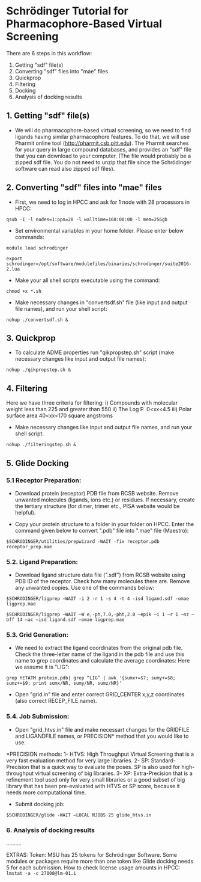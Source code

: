 # Schrödinger Tutorial for Pharmacophore-Based Virtual Screening
There are 6 steps in this workflow:

1. Getting "sdf" file(s)
2. Converting "sdf" files into "mae" files
3. Quickprop
4. Filtering
5. Docking
6. Analysis of docking results

## 1. Getting "sdf" file(s)
- We will do pharmacophore-based virtual screening, so we need to find ligands having similar pharmacophore features. To do that, we will use Pharmit online tool (http://pharmit.csb.pitt.edu). 
The Pharmit searches for your query in large compound databases, and provides an "sdf" file that you can download to your computer. (The file would probably be a zipped sdf file. You do not need to unzip that file since the Schrödinger software can read also zipped sdf files).

## 2. Converting "sdf" files into "mae" files
- First, we need to log in HPCC and ask for 1 node with 28 processors in HPCC:

`qsub -I -l nodes=1:ppn=28 -l walltime=168:00:00 -l mem=256gb`

- Set environmental variables in your home folder. Please enter below commands:

`module load schrodinger`

`export schrodinger=/opt/software/modulefiles/binaries/schrodinger/suite2016-2.lua`


- Make your all shell scripts executable using the command: 

`chmod +x *.sh`

- Make necessary changes in "convertsdf.sh" file (like input and output file names), and run your shell script:

`nohup ./convertsdf.sh &` 

## 3. Quickprop

- To calculate ADME properties run "qikpropstep.sh" script (make necessary changes like input and output file names):

`nohup ./qikpropstep.sh &` 

## 4. Filtering

Here we have three criteria for filtering:
i)   Compounds with molecular weight less than 225 and greater than 550
ii)  The Log P  0<xx<4.5
iii) Polar surface area 40<xx<170 square angstroms

- Make necessary changes like input and output file names, and run your shell script:

`nohup ./filteringstep.sh &` 

## 5. Glide Docking 
### 5.1 Receptor Preparation:

- Download protein (receptor) PDB file from RCSB website. Remove unwanted molecules (ligands, ions etc.) or residues. If necessary, create the tertiary structure (for dimer, trimer etc., PISA website would be helpful). 

- Copy your protein structure to a folder in your folder on HPCC. Enter the command given below to convert ".pdb" file into ".mae" file (Maestro):

`$SCHRODINGER/utilities/prepwizard -WAIT -fix receptor.pdb receptor_prep.mae`  


### 5.2. Ligand Preparation:

- Download ligand structure data file (".sdf") from RCSB website using PDB ID of the receptor. Check how many molecules there are. Remove any unwanted copies. Use one of the commands below: 

`$SCHRODINGER/ligprep –WAIT -i 2 -r 1 -s 4 -t 4 -isd ligand.sdf -omae ligprep.mae`

`$SCHRODINGER/ligprep –WAIT –W e,-ph,7.0,-pht,2.0 –epik –i 1 –r 1 –nz –bff 14 –ac –isd ligand.sdf –omae ligprep.mae`


### 5.3. Grid Generation:

- We need to extract the ligand coordinates from the original pdb file. Check the three-letter name of the ligand in the pdb file and use this name to grep coordinates and calculate the average coordinates: Here we assume it is "LIG":

`grep HETATM protein.pdb| grep “LIG” | awk '{sumx+=$7; sumy+=$8; sumz+=$9; print sumx/NR, sumy/NR, sumz/NR}'` 

- Open "grid.in" file and enter correct GRID_CENTER x,y,z coordinates (also correct RECEP_FILE name).

### 5.4. Job Submission:

- Open "grid_htvs.in" file and make  necessart changes for the GRIDFILE and LIGANDFILE names, or PRECISION* method that you would like to use.

*PRECISION methods:
1- HTVS: High Throughput Virtual Screening that is a very fast evaluation method for very large libraries.
2- SP: Standard-Precision that is a quick way to evaluate the poses. SP is also used for high-throughput virtual screening of big libraries.
3- XP: Extra-Precision that is a refinement tool used only for very small libraries or a good subset of big library that has been pre-evaluated with HTVS or SP score, because it needs more computational time.

- Submit docking job:

`$SCHRODINGER/glide -WAIT —LOCAL NJOBS 25 glide_htvs.in`

### 6. Analysis of docking results

..........

EXTRAS:
Token: MSU has 25 tokens for Schrödinger Software. Some modules or packages require more than one token like Glide docking needs 5 for each submission.
How to check license usage amounts in HPCC: `lmstat -a -c 27008@lm-01.i`


